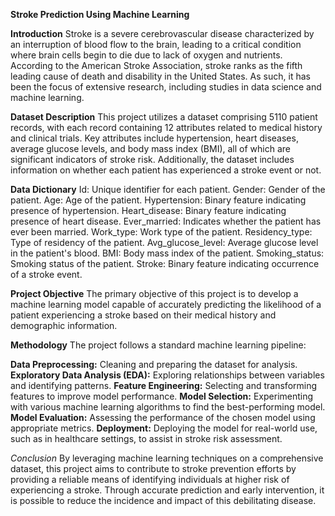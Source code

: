 **Stroke Prediction Using Machine Learning**

**Introduction**
Stroke is a severe cerebrovascular disease characterized by an interruption of blood flow to the brain, leading to a critical condition where brain cells begin to die due to lack of oxygen and nutrients. According to the American Stroke Association, stroke ranks as the fifth leading cause of death and disability in the United States. As such, it has been the focus of extensive research, including studies in data science and machine learning.

**Dataset Description**
This project utilizes a dataset comprising 5110 patient records, with each record containing 12 attributes related to medical history and clinical trials. Key attributes include hypertension, heart diseases, average glucose levels, and body mass index (BMI), all of which are significant indicators of stroke risk. Additionally, the dataset includes information on whether each patient has experienced a stroke event or not.

**Data Dictionary**
Id: Unique identifier for each patient.
Gender: Gender of the patient.
Age: Age of the patient.
Hypertension: Binary feature indicating presence of hypertension.
Heart_disease: Binary feature indicating presence of heart disease.
Ever_married: Indicates whether the patient has ever been married.
Work_type: Work type of the patient.
Residency_type: Type of residency of the patient.
Avg_glucose_level: Average glucose level in the patient's blood.
BMI: Body mass index of the patient.
Smoking_status: Smoking status of the patient.
Stroke: Binary feature indicating occurrence of a stroke event.

**Project Objective**
The primary objective of this project is to develop a machine learning model capable of accurately predicting the likelihood of a patient experiencing a stroke based on their medical history and demographic information.

**Methodology**
The project follows a standard machine learning pipeline:

**Data Preprocessing:** 
Cleaning and preparing the dataset for analysis.
**Exploratory Data Analysis (EDA):** 
Exploring relationships between variables and identifying patterns.
**Feature Engineering:** 
Selecting and transforming features to improve model performance.
**Model Selection:** 
Experimenting with various machine learning algorithms to find the best-performing model.
**Model Evaluation:** Assessing the performance of the chosen model using appropriate metrics.
**Deployment:** Deploying the model for real-world use, such as in healthcare settings, to assist in stroke risk assessment.

*Conclusion*
By leveraging machine learning techniques on a comprehensive dataset, this project aims to contribute to stroke prevention efforts by providing a reliable means of identifying individuals at higher risk of experiencing a stroke. Through accurate prediction and early intervention, it is possible to reduce the incidence and impact of this debilitating disease.